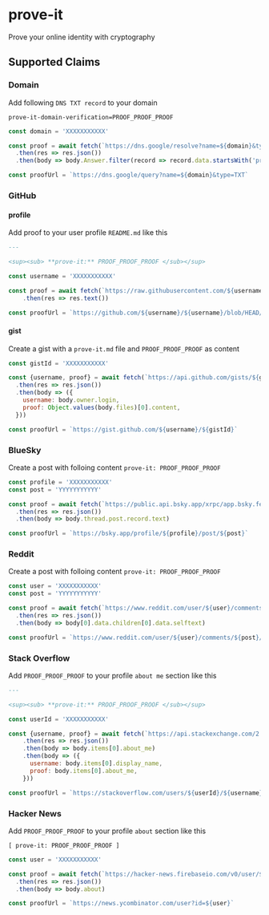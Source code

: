 # prove-it
Prove your online identity with cryptography



## Supported Claims

### Domain
Add following `DNS TXT record` to your domain 
```
prove-it-domain-verification=PROOF_PROOF_PROOF
```

```js
const domain = 'XXXXXXXXXXX'

const proof = await fetch(`https://dns.google/resolve?name=${domain}&type=TXT`)
  .then(res => res.json())
  .then(body => body.Answer.filter(record => record.data.startsWith('proveit-domain-verification=')))

const proofUrl = `https://dns.google/query?name=${domain}&type=TXT`
```

### GitHub

#### profile
Add proof to your user profile `README.md` like this
```md
---

<sup><sub> **prove-it:** PROOF_PROOF_PROOF </sub></sup>
```

```js
const username = 'XXXXXXXXXXX'

const proof = await fetch(`https://raw.githubusercontent.com/${username}/${username}/HEAD/README.md`)
    .then(res => res.text())

const proofUrl = `https://github.com/${username}/${username}/blob/HEAD/README.md`
```

#### gist
Create a gist with a `prove-it.md` file and `PROOF_PROOF_PROOF` as content

```js
const gistId = 'XXXXXXXXXXX'

const {username, proof} = await fetch(`https://api.github.com/gists/${gistId}`)
  .then(res => res.json())
  .then(body => ({
    username: body.owner.login,
    proof: Object.values(body.files)[0].content,
  }))

const proofUrl = `https://gist.github.com/${username}/${gistId}`
```

### BlueSky
Create a post with folloing content `prove-it: PROOF_PROOF_PROOF`

```js
const profile = 'XXXXXXXXXXX'
const post = 'YYYYYYYYYYY'

const proof = await fetch(`https://public.api.bsky.app/xrpc/app.bsky.feed.getPostThread?uri=${encodeURIComponent(`at://${profile}/app.bsky.feed.post/${post}`)}`)
  .then(res => res.json())
  .then(body => body.thread.post.record.text)

const proofUrl = `https://bsky.app/profile/${profile}/post/${post}`
```

### Reddit
Create a post with folloing content `prove-it: PROOF_PROOF_PROOF`

```js
const user = 'XXXXXXXXXXX'
const post = 'YYYYYYYYYYY'

const proof = await fetch(`https://www.reddit.com/user/${user}/comments/${post}.json`)
  .then(res => res.json())
  .then(body => body[0].data.children[0].data.selftext)

const proofUrl = `https://www.reddit.com/user/${user}/comments/${post}/`
```

### Stack Overflow
Add `PROOF_PROOF_PROOF` to your profile `about me` section like this
```md
---

<sup><sub> **prove-it:** PROOF_PROOF_PROOF </sub></sup>
```

```js
const userId = 'XXXXXXXXXXX'

const {username, proof} = await fetch(`https://api.stackexchange.com/2.3/users/${userId}?site=stackoverflow&filter=!AhdF6aF0yuI-5W*ymYcd-`)
    .then(res => res.json())
    .then(body => body.items[0].about_me)
    .then(body => ({
      username: body.items[0].display_name,
      proof: body.items[0].about_me,
    }))

const proofUrl = `https://stackoverflow.com/users/${userId}/${username}`
```

### Hacker News
Add `PROOF_PROOF_PROOF` to your profile `about` section like this
```
[ prove-it: PROOF_PROOF_PROOF ]
```

```js
const user = 'XXXXXXXXXXX'

const proof = await fetch(`https://hacker-news.firebaseio.com/v0/user/${user}.json`)
  .then(res => res.json())
  .then(body => body.about)

const proofUrl = `https://news.ycombinator.com/user?id=${user}`
```
